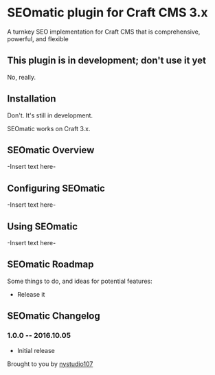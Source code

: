 # SEOmatic plugin for Craft CMS 3.x

A turnkey SEO implementation for Craft CMS that is comprehensive, powerful, and flexible

## This plugin is in development; don't use it yet

No, really.

## Installation

Don't. It's still in development.

SEOmatic works on Craft 3.x.

## SEOmatic Overview

-Insert text here-

## Configuring SEOmatic

-Insert text here-

## Using SEOmatic

-Insert text here-

## SEOmatic Roadmap

Some things to do, and ideas for potential features:

* Release it

## SEOmatic Changelog

### 1.0.0 -- 2016.10.05

* Initial release

Brought to you by [nystudio107](https://nystudio107.com/)
